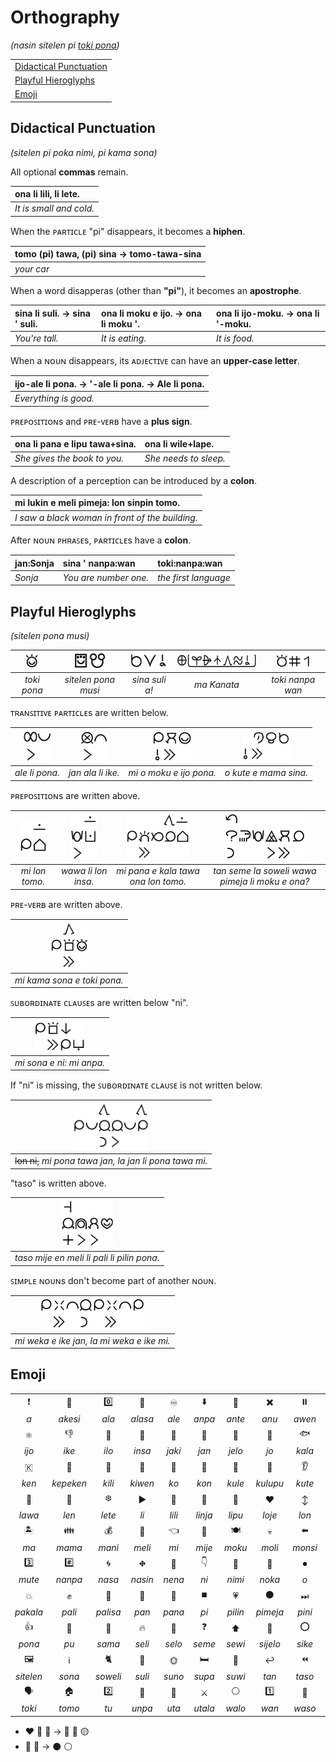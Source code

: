 # Orthography
*(nasin sitelen pi [toki pona](README.md))*

| |
|:-|
| [Didactical Punctuation](#didactical-punctuation) |
| [Playful Hieroglyphs](#playful-hieroglyphs) |
| [Emoji](#emoji) |

## Didactical Punctuation
*(sitelen pi poka nimi, pi kama sona)*

All optional **commas** remain.

| ona li lili, li lete. |
|:-|
| *It is small and cold.* |

When the ᴘᴀʀᴛɪᴄʟᴇ "pi" disappears, it becomes a **hiphen**.

| tomo (pi) tawa, (pi) sina → tomo-tawa-sina |
|:-|
| *your car* |

When a word disapperas (other than **"pi"**), it becomes an **apostrophe**.

| sina li suli. → sina ' suli. | ona li moku e ijo. → ona li moku '. | ona li ijo-moku. → ona li '-moku. |
|:-|:-|:-|
| *You're tall.* | *It is eating.* | *It is food.* |

When a ɴᴏᴜɴ disappears, its ᴀᴅᴊᴇᴄᴛɪᴠᴇ can have an **upper-case letter**.

| ijo-ale li pona. → '-ale li pona. → Ale li pona. |
|:-|
| *Everything is good.* |

ᴘʀᴇᴘᴏꜱɪᴛɪᴏɴs and ᴘʀᴇ-ᴠᴇʀʙ have a **plus sign**.

| ona li pana e lipu tawa+sina. | ona li wile+lape. |
|:-|:-|
| *She gives the book to you.* | *She needs to sleep.* |

A description of a perception can be introduced by a **colon**.

| mi lukin e meli pimeja: lon sinpin tomo. |
|:-|
| *I saw a black woman in front of the building.* |

After ɴᴏᴜɴ ᴘʜʀᴀꜱᴇs, ᴘᴀʀᴛɪᴄʟᴇs have a **colon**.

| jan:Sonja | sina ' nanpa:wan | toki:nanpa:wan |
|:-|:-|:-|
| *Sonja* | *You are number one.* | *the first language* |

## Playful Hieroglyphs
*(sitelen pona musi)*

| <img src="sitelen/pona/toki-pona.png" height="25"> |  <img src="sitelen/pona/sitelen-pona-musi.png" height="25"> | <img src="sitelen/pona/sina-suli-a.png" height="25"> | <img src="sitelen/pona/ma-kanata.png" height="25"> | <img src="sitelen/pona/toki-nanpa-wan.png" height="25"> |
|:--:|:--:|:--:|:--:|:--:|
| *toki pona* | *sitelen pona musi* | *sina suli a!* | *ma Kanata* | *toki nanpa wan* |

ᴛʀᴀɴꜱɪᴛɪᴠᴇ ᴘᴀʀᴛɪᴄʟᴇs are written below.

| <img src="sitelen/pona/ale-li-pona.png" height="50"> | <img src="sitelen/pona/jan-ala-li-ike.png" height="50"> | <img src="sitelen/pona/mi-o-moku-e-ijo-pona.png" height="50"> | <img src="sitelen/pona/o-kute-e-mama-sina.png" height="50"> |
|:--:|:--:|:--:|:--:|
| *ale li pona.* | *jan ala li ike.* | *mi o moku e ijo pona.* | *o kute e mama sina.* |

ᴘʀᴇᴘᴏꜱɪᴛɪᴏɴs are written above.

| <img src="sitelen/pona/mi-lon-tomo.png" height="50"> | <img src="sitelen/pona/wawa-li-lon-insa.png" height="75"> | <img src="sitelen/pona/mi-pana-e-kala-tawa-ona-lon-tomo.png" height="75"> | <img src="sitelen/pona/tan-seme-la-soweli-wawa-pimeja-li-moku-e-ona.png" height="75"> |
|:--:|:--:|:--:|:--:| 
| *mi lon tomo.* | *wawa li lon insa.* | *mi pana e kala tawa ona lon tomo.* | *tan seme la soweli wawa pimeja li moku e ona?* |

ᴘʀᴇ-ᴠᴇʀʙ are written above.

| <img src="sitelen/pona/mi-kama-sona-e-toki-pona.png" height="75"> |
|:--:| 
| *mi kama sona e toki pona.* |

ꜱᴜʙᴏʀᴅɪɴᴀᴛᴇ ᴄʟᴀᴜꜱᴇs are written below "ni".

| <img src="sitelen/pona/mi-sona-e-ni-mi-anpa.png" height="50"> |
|:--:| 
| *mi sona e ni: mi anpa.* |

If "ni" is missing, the ꜱᴜʙᴏʀᴅɪɴᴀᴛᴇ ᴄʟᴀᴜꜱᴇ is not written below.

| <img src="sitelen/pona/mi-pona-tawa-jan-la-jan-li-pona-tawa-mi.png" height="75"> |
|:--:| 
| ~~lon ni,~~ *mi pona tawa jan, la jan li pona tawa mi.* |

"taso" is written above.

| <img src="sitelen/pona/taso-mije-en-meli-li-pali-li-pilin-pona.png" height="75"> |
|:--:| 
| *taso mije en meli li pali li pilin pona.* |

ꜱɪᴍᴘʟᴇ ɴᴏᴜɴs don't become part of another ɴᴏᴜɴ.

| <img src="sitelen/pona/mi-weka-e-ike-jan-la-mi-weka-e-ike-mi.png" height="50"> |
|:--:| 
| *mi weka e ike jan, la mi weka e ike mi.* |

## Emoji

| | | | | | | | | | | | |
|:-:|:-:|:-:|:-:|:-:|:-:|:-:|:-:|:-:|:-:|:-:|:-:|
| ❗ | 🐊 | 0️⃣  | 🏹 | ♾ | ⬇️ | 🔀 | ✖️ | ⏸️ | ⏩ | ➕ | 🛒 |
| *a* | *akesi* | *ala* | *alasa* | *ale* | *anpa* | *ante* | *anu* | *awen* | *e* | *en* | *esun* |
| ⚛️ | 👎 | 🔨 | 🎯  | 💩 | 👤 | 💛️ | 👜 | 🐟 | 🔉 | ⏮️ | 🌱 |
| *ijo* | *ike* | *ilo* | *insa* | *jaki* | *jan* | *jelo* | *jo* | *kala* | *kalama* | *kama* | *kasi* |
| 🇰 | 🔧 | 🍏 | 💎 | 🧹 | 💨 | 🌈 | 👥 | 👂 | ◀️ | 😴 | 💙 |
| *ken* | *kepeken* | *kili* | *kiwen* | *ko* | *kon* | *kule* | *kulupu* | *kute* | *la* | *lape* | *laso* |
| 🗿 | 👗 | ❄️ | ▶️ | 👶 | 🧵 | 📄 | ❤️ | ↕️ | 🖐️ | 👁️ | 🕳️ |
| *lawa* | *len* | *lete* | *li* | *lili* | *linja* | *lipu* | *loje* | *lon* | *luka* | *lukin* | *lupa* |
| 🏝 | 👪 | 💰 | 👩 | 👈 | 👨 | 🍽 | 💀 | ⬅️ | 😹 | 🌜 | 🃏 |
| *ma* | *mama* | *mani* | *meli* | *mi* | *mije* | *moku* | *moli* | *monsi* | *mu* | *mun* | *musi* |
| 3️⃣ | #️⃣ | 🌀 | ⛖ | 🗻 | 👇 | 💬 | 🦶 | ⏺ | 💕️ | 👆 | 🔓 |
| *mute* | *nanpa* | *nasa* | *nasin* | *nena* | *ni* | *nimi* | *noka* | *o* | *olin* | *ona* | *open* |
| 💥 | ✊ | 📏 | 🍞 | 🎁 | ⏹️ | 💗 | ⚫ | ⏭ | 🦟 | ↔️ | 📦 |
| *pakala* | *pali* | *palisa* | *pan* | *pana* | *pi* | *pilin* | *pimeja* | *pini* | *pipi* | *poka* | *poki* |
| 👍 | 📖 | 🔁 | 🔥 | 🔲 | ❓ | ⬆️ | 🏃 | ⭕ | 🌟 | 👉 | ➡️ |
| *pona* | *pu* | *sama* | *seli* | *selo* | *seme* | *sewi* | *sijelo* | *sike* | *sin* | *sina* | *sinpin* |
| 🖼 | ℹ️ | 🐈 | 🧓 | 🌞️ | 🛏 | 🍭 | ↩️ | ⏪ | ↪️ | 💧 | 🕒 |
| *sitelen* | *sona* | *soweli* | *suli* | *suno* | *supa* | *suwi* | *tan* | *taso* | *tawa* | *telo* | *tenpo* |
| 🗣 | 🏠 | 2️⃣ | 💏 | 👄 | ⚔️ | ⚪ | 1️⃣ | 🐤 | ⚡ | ➖ | 🇼 |
| *toki* | *tomo* | *tu* | *unpa* | *uta* | *utala* | *walo* | *wan* | *waso* | *wawa* | *weka* | *wile* |

* ❤️ 💙 💛 → 🔴 🔵 🟡
* 🖤 🤍 → ⚫ ⚪
